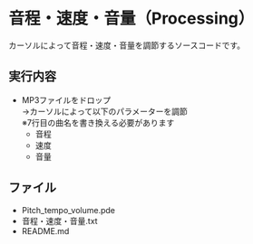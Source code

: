 # 音程・速度・音量（Processing）
 カーソルによって音程・速度・音量を調節するソースコードです。

## 実行内容
- MP3ファイルをドロップ  
→カーソルによって以下のパラメーターを調節  
※7行目の曲名を書き換える必要があります
	- 音程
	- 速度
	- 音量

## ファイル
- Pitch_tempo_volume.pde
- 音程・速度・音量.txt
- README.md
